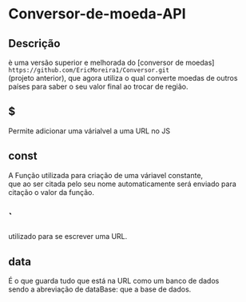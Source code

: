 # Conversor-de-moeda-API

## Descrição
è uma versão superior e melhorada do [conversor de moedas] `https://github.com/EricMoreira1/Conversor.git`<br>
(projeto anterior), que agora utiliza o qual converte moedas de outros<br>
países para saber o seu valor final ao trocar de região.

## $
Permite adicionar uma várialvel a uma URL no JS

## const
A Função utilizada para criação de uma váriavel constante,<br>
 que ao ser citada pelo seu nome automaticamente será enviado para citação o valor da função.

## `
utilizado para se escrever uma URL.

## data
É o que guarda tudo que está na URL como um banco de dados<br>
 sendo a abreviação de dataBase: que a base de dados.